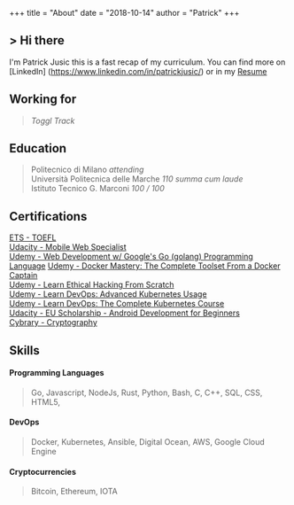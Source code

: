+++
title = "About"
date = "2018-10-14"
author = "Patrick"
+++

<h2>> Hi there<span class="logo__cursor" style="width: 3px; height: 1.625rem;"></span></h2>

I'm Patrick Jusic this is a fast recap of my curriculum. You can find more on [LinkedIn] (https://www.linkedin.com/in/patrickjusic/) or in my [Resume](https://www.dropbox.com/s/xplmano6yncvxoz/Patrick_Jusic_resume.pdf?dl=0)  

## Working for 
> *Toggl Track*

## Education
> Politecnico di Milano *attending*  
> Università Politecnica delle Marche *110 summa cum laude*   
> Istituto Tecnico G. Marconi *100 / 100*  

## Certifications
[ETS - TOEFL](https://www.dropbox.com/s/jpeumwnpy5jfimu/TOEFL.pdf?dl=0)  
[Udacity - Mobile Web Specialist](https://www.dropbox.com/s/4bx8ejnmb7c1hpu/UdacityMobileWebSpecialistNanodegree.pdf?dl=0)  
[Udemy - Web Development w/ Google's Go (golang) Programming Language](https://www.dropbox.com/s/wnhtvjd1emongy9/UC-QY8X93LP.pdf?dl=0)
[Udemy - Docker Mastery: The Complete Toolset From a Docker Captain](https://www.dropbox.com/s/9o0nszw9zt33ekv/UC-LWGTG1Q4.pdf?dl=0)  
[Udemy - Learn Ethical Hacking From Scratch](https://www.dropbox.com/s/80getnzbyzis0b5/UC-6J85K5NL.pdf?dl=0)  
[Udemy - Learn DevOps: Advanced Kubernetes Usage](https://www.dropbox.com/s/73mv6glrxm963vd/UC-0YTJSX81.pdf?dl=0)  
[Udemy - Learn DevOps: The Complete Kubernetes Course](https://www.dropbox.com/s/3w0edhn05zo42bu/UC-4XD75H84.pdf?dl=0)  
[Udacity - EU Scholarship - Android Development for Beginners](https://www.dropbox.com/s/i0ylcgphvjd9yar/googlescolarship.png?dl=0)  
[Cybrary - Cryptography](https://www.dropbox.com/s/atdsbtbbbyjs6i7/cybrary-cert.pdf?dl=0)  

## Skills
#### Programming Languages
> Go, Javascript, NodeJs, Rust, Python, Bash, C, C++, SQL, CSS, HTML5, 

#### DevOps
> Docker, Kubernetes, Ansible, Digital Ocean, AWS, Google Cloud Engine

#### Cryptocurrencies
> Bitcoin, Ethereum, IOTA